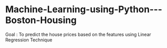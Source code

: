 # Machine-Learning-using-Python---Boston-Housing
Goal :  To predict the house prices based on the features using Linear Regression Technique
